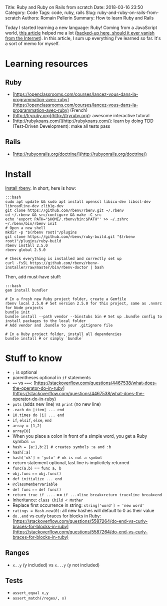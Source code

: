 Title: Ruby and Ruby on Rails from scratch
Date: 2018-03-16 23:50
Category: Code
Tags: code, ruby, rails
Slug: ruby-and-ruby-on-rails-from-scratch
Authors: Romain Pellerin
Summary: How to learn Ruby and Rails

Today I started learning a new language: Ruby! Coming from a JavaScript world, [this article](http://frontendgods.com/getting-started-with-ruby-for/) helped me a lot ([backed-up here, should it ever vanish from the Internet]({filename}/extra/javascript-to-ruby.html)). In this article, I sum up everything I've learned so far. It's a sort of memo for myself.

# Learning resources

## Ruby

- [https://openclassrooms.com/courses/lancez-vous-dans-la-programmation-avec-ruby](https://openclassrooms.com/courses/lancez-vous-dans-la-programmation-avec-ruby) (French)
- [http://tryruby.org](http://tryruby.org): awesome interactive tutoral
- [http://rubykoans.com/](http://rubykoans.com/): learn by doing TDD (Test-Driven Development): make all tests pass

## Rails

- [http://rubyonrails.org/doctrine/](http://rubyonrails.org/doctrine/)

# Install

[Install rbenv](https://github.com/rbenv/rbenv#basic-github-checkout). In short, here is how:

    :::bash
    sudo apt update && sudo apt install openssl libicu-dev libssl-dev libreadline-dev zlib1g-dev
    git clone https://github.com/rbenv/rbenv.git ~/.rbenv
    cd ~/.rbenv && src/configure && make -C src
    echo 'export PATH="$HOME/.rbenv/bin:$PATH"' >> ~/.zshrc
    ~/.rbenv/bin/rbenv init
    # Open a new shell
    mkdir -p "$(rbenv root)"/plugins
    git clone https://github.com/rbenv/ruby-build.git "$(rbenv root)"/plugins/ruby-build
    rbenv install 2.5.0
    rbenv global 2.5.0

    # Check everything is installed and correctly set up
    curl -fsSL https://github.com/rbenv/rbenv-installer/raw/master/bin/rbenv-doctor | bash

Then, add must-have stuff:

    :::bash
    gem install bundler

    # In a fresh new Ruby project folder, create a Gemfile
    rbenv local 2.5.0 # Set version 2.5.0 for this project, same as .nvmrc for Node projects
    bundle init
    bundle install --path vendor --binstubs bin # Set up .bundle config to install packages to the local folder
    # Add vendor and .bundle to your .gitignore file

    # In a Ruby project folder, install all dependencies
    bundle install # or simply `bundle`


# Stuff to know

- `;` is optional
- parentheses optional in `if` statements
- `==` vs `===`:  [https://stackoverflow.com/questions/4467538/what-does-the-operator-do-in-ruby](https://stackoverflow.com/questions/4467538/what-does-the-operator-do-in-ruby)
- `puts` (adds new line) vs `print` (no new line)
- `.each do |item| ... end`
- `10.times do |i| ... end`
- `if`, `elsif`, `else`, `end`
- `array = [1,2]`
- `array[0]`
- When you place a colon in front of a simple word, you get a Ruby symbol: `:a`
- `hash = {a:1,b:2} # creates symbols :a and :b`
- `hash[:a]`
- `hash['ok'] = 'yolo' # ok is not a symbol`
- `return` statement optional, last line is implicitely returned
- `func(a,b)` == `func a, b`
- `obj.func` == `obj.func()`
- `def initialize ... end`
- `@classMemberVariable`
- `def func` == `def func()`
- `return true if ....` == `if ...<line break>return true<line break>end`
- Inheritance: `class Child < Mother`
- Replace first occurrence in string: `string['word'] = 'new word'`
- `ratings = Hash.new(0)`: all new hashes will default to 0 as their value
- `do..end` vs curly braces for blocks in Ruby: [https://stackoverflow.com/questions/5587264/do-end-vs-curly-braces-for-blocks-in-ruby](https://stackoverflow.com/questions/5587264/do-end-vs-curly-braces-for-blocks-in-ruby)

## Ranges

- `x..y` (y included) vs `x...y` (y not included)

## Tests

- `assert_equal x,y`
- `assert_match(/regex/, x)`
